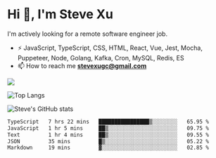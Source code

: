 # Hi 👋, I'm Steve Xu

I'm actively looking for a remote software engineer job.

- ⚡ JavaScript, TypeScript, CSS, HTML, React, Vue, Jest, Mocha,
Puppeteer, Node, Golang, Kafka, Cron, MySQL, Redis, ES
- 📫 How to reach me **stevexugc@gmail.com**

![](https://komarev.com/ghpvc/?username=nusr&color=green)

![Top Langs](https://github-readme-stats.vercel.app/api/top-langs/?username=nusr&langs_count=8&layout=compact)

![Steve's GitHub stats](https://github-readme-stats.vercel.app/api?username=nusr&show_icons=true)

<!--START_SECTION:waka-->

```txt
TypeScript   7 hrs 22 mins   ████████████████▒░░░░░░░░   65.95 %
JavaScript   1 hr 5 mins     ██▒░░░░░░░░░░░░░░░░░░░░░░   09.75 %
Text         1 hr 4 mins     ██▒░░░░░░░░░░░░░░░░░░░░░░   09.55 %
JSON         35 mins         █▒░░░░░░░░░░░░░░░░░░░░░░░   05.22 %
Markdown     19 mins         ▓░░░░░░░░░░░░░░░░░░░░░░░░   02.85 %
```

<!--END_SECTION:waka-->
